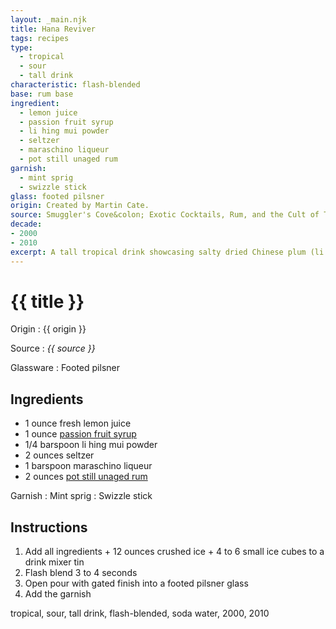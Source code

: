 ```yaml
---
layout: _main.njk
title: Hana Reviver
tags: recipes
type:
  - tropical
  - sour
  - tall drink
characteristic: flash-blended
base: rum base
ingredient:
  - lemon juice
  - passion fruit syrup
  - li hing mui powder
  - seltzer
  - maraschino liqueur
  - pot still unaged rum
garnish:
  - mint sprig
  - swizzle stick
glass: footed pilsner
origin: Created by Martin Cate.
source: Smuggler's Cove&colon; Exotic Cocktails, Rum, and the Cult of Tiki
decade:
- 2000
- 2010
excerpt: A tall tropical drink showcasing salty dried Chinese plum (li hing mui), by Martin Cate.
---
```

<!-- markdownlint-disable MD025 -->
# {{ title }}
<!-- markdownlint-enable MD025 -->

Origin
  : {{ origin }}

Source
  : <cite><span data-pagefind-filter="Source">{{ source }}</span></cite>

Glassware
  : <span data-pagefind-filter="Glassware">Footed pilsner</span>

## Ingredients

* 1 ounce fresh lemon juice
* 1 ounce [passion fruit syrup](/mixes/passion-fruit-syrup)
* 1/4 barspoon li hing mui powder
* 2 ounces seltzer
* 1 barspoon maraschino liqueur
* 2 ounces [pot still unaged rum](/rums/00-rum-pot-still-unaged/)

Garnish
  : <span data-pagefind-filter="Garnish">Mint sprig</span>
  : <span data-pagefind-filter="Garnish">Swizzle stick</span>

## Instructions

1. Add all ingredients + 12 ounces crushed ice + 4 to 6 small ice cubes to a drink mixer tin
2. Flash blend 3 to 4 seconds
3. Open pour with gated finish into a footed pilsner glass
4. Add the garnish

<div
  data-cat[0]="Drink"
  data-type[0]="Tropical"
  data-type[1]="Sour"
  data-type[2]="Tall drink"
  data-char[0]="Flash-blended"
  data-base[0]="Rum/Cane spirits"
  data-ingredient[0]="Lemon juice"
  data-ingredient[1]="Passion fruit syrup"
  data-ingredient[2]="Li hing mui powder"
  data-ingredient[3]="Seltzer"
  data-ingredient[4]="Soda water"
  data-ingredient[5]="Luxardo maraschino liqueur"
  data-ingredient[6]="Maraschino liqueur"
  data-ingredient[7]="Pot still unaged rum"
  data-origin[0]="Martin Cate"
  data-decade[0]="2000"
  data-decade[1]="2010"
  data-pagefind-filter="
    Category[data-cat[0]],
    Type[data-type[0]],
    Type[data-type[1]],
    Type[data-type[2]],
    Characteristic[data-char[0]],
    Base[data-base[0]],
    Ingredient[data-ingredient[0]],
    Ingredient[data-ingredient[1]],
    Ingredient[data-ingredient[2]],
    Ingredient[data-ingredient[3]],
    Ingredient[data-ingredient[4]],
    Ingredient[data-ingredient[5]],
    Ingredient[data-ingredient[6]],
    Ingredient[data-ingredient[7]],
    Origin[data-origin[0]],
    Decade[data-decade[0]],
    Decade[data-decade[1]]
  "
>
</div>

<div class="keywords" aria-hidden>tropical, sour, tall drink, flash-blended, soda water, 2000, 2010</div>
